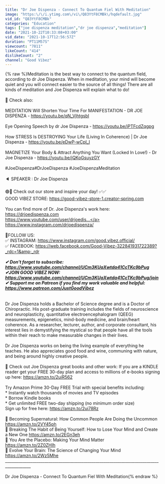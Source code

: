 ```yaml
---
title: "Dr Joe Dispenza - Connect To Quantum Fiel With Meditation"
image: "https:\/\/i.ytimg.com\/vi\/Q83YtF8CMBk\/hqdefault.jpg"
vid_id: "Q83YtF8CMBk"
categories: "Education"
tags: ["joe dispenza meditation","dr joe dispenza","meditation"]
date: "2021-10-22T10:33:08+03:00"
vid_date: "2021-10-17T12:56:57Z"
duration: "PT11M57S"
viewcount: "7811"
likeCount: "414"
dislikeCount: "2"
channel: "Good Vibez"
---
```

{% raw %}Meditation is the best way to connect to the quantum field, according to dr Joe Dispenza. When in meditation, your mind will become quiet and you will connect easier to the source of all things! There are all kinds of meditation and Joe Dispenza will explain what to do!<br /><br />👀 Check also:<br /><br />MEDITATION Will Shorten Your Time For MANIFESTATION - DR JOE DISPENZA - <a rel="nofollow" target="blank" href="https://youtu.be/qN_VjhtgsbI">https://youtu.be/qN_VjhtgsbI</a><br /><br />Eye Opening Speech by dr Joe Dispenza - <a rel="nofollow" target="blank" href="https://youtu.be/iPTFcdZqgpg">https://youtu.be/iPTFcdZqgpg</a><br /><br />How STRESS Is DESTROYING Your Life (Living In Coherence) | Dr Joe Dispenza - <a rel="nofollow" target="blank" href="https://youtu.be/eDwP-wCpI_I">https://youtu.be/eDwP-wCpI_I</a><br /><br />MAGNETIZE Your Body &amp; Attract Anything You Want (Locked In Love!) - Dr Joe Dispenza - <a rel="nofollow" target="blank" href="https://youtu.be/jQKoGsuyzGY">https://youtu.be/jQKoGsuyzGY</a><br /><br />#JoeDispenza​ #DrJoeDispenza​ #JoeDispenzaMeditation​<br /><br />🔈 SPEAKER :  Dr Joe Dispenza<br /><br />🟢🔵 Check out our store and inspire your day! ✅✅<br />GOOD VIBEZ STORE: <a rel="nofollow" target="blank" href="https://good-vibez-store-1.creator-spring.com">https://good-vibez-store-1.creator-spring.com</a><br /><br />You can find more of Dr. Joe Dispenza's work here:<br /><a rel="nofollow" target="blank" href="https://drjoedispenza.com​">https://drjoedispenza.com​</a><br /><a rel="nofollow" target="blank" href="https://www.youtube.com/user/drjoedis​...">https://www.youtube.com/user/drjoedis​...</a><br /><a rel="nofollow" target="blank" href="https://www.instagram.com/drjoedispenza/">https://www.instagram.com/drjoedispenza/</a><br /><br />🙌FOLLOW US:<br />✅ INSTAGRAM: <a rel="nofollow" target="blank" href="https://www.instagram.com/good.vibez.official/">https://www.instagram.com/good.vibez.official/</a><br />✅ FACEBOOK: <a rel="nofollow" target="blank" href="https://web.facebook.com/Good-Vibez-322841931722389?_rdc=1&amp;_rdr">https://web.facebook.com/Good-Vibez-322841931722389?_rdc=1&amp;_rdr</a><br />___________________________________________________________________________________________<br />✔ Don't forget to subscribe: <a rel="nofollow" target="blank" href="https://www.youtube.com/channel/UCm3KUaXwtda41CcTKc9bPug">https://www.youtube.com/channel/UCm3KUaXwtda41CcTKc9bPug</a> <br />✔JOIN GOOD VIBEZ NOW:<br /><a rel="nofollow" target="blank" href="https://www.youtube.com/channel/UCm3KUaXwtda41CcTKc9bPug/join">https://www.youtube.com/channel/UCm3KUaXwtda41CcTKc9bPug/join</a><br />✔ Support me on Patreon if you find my work valuable and helpful: <a rel="nofollow" target="blank" href="https://www.patreon.com/JustGoodVibez">https://www.patreon.com/JustGoodVibez</a><br />___________________________________________________________________________________________<br /><br />Dr Joe Dispenza holds a Bachelor of Science degree and is a Doctor of Chiropractic. His post-graduate training includes the fields of neuroscience and neuroplasticity, quantitative electroencephalogram (QEEG) measurements, epigenetics, mind-body medicine, and brain/heart coherence. As a researcher, lecturer, author, and corporate consultant, his interest lies in demystifying the mystical so that people have all the tools within their reach to make measurable changes in their lives.<br /><br />Dr Joe Dispenza works on being the living example of everything he teaches. He also appreciates good food and wine, communing with nature, and being around highly creative people.<br /><br />📘 Check out Joe Dispenza great books and other work: If you are a KINDLE reader get your FREE 30-day plan and access to millions of e-books signing up here: <a rel="nofollow" target="blank" href="https://amzn.to/2uiR562">https://amzn.to/2uiR562</a><br /><br />Try Amazon Prime 30-Day FREE Trial with special benefits including:<br />* Instantly watch thousands of movies and TV episodes<br />* Borrow Kindle books<br />* Get unlimited FREE two-day shipping (no minimum order size)<br />Sign up for free here: <a rel="nofollow" target="blank" href="https://amzn.to/2ui78Rz">https://amzn.to/2ui78Rz</a><br /><br />📓 Becoming Supernatural: How Common People Are Doing the Uncommon <a rel="nofollow" target="blank" href="https://amzn.to/2VY45ph">https://amzn.to/2VY45ph</a><br />📓 Breaking The Habit of Being Yourself: How to Lose Your Mind and Create a New One <a rel="nofollow" target="blank" href="https://amzn.to/2EGn3eh">https://amzn.to/2EGn3eh</a><br />📓 You Are the Placebo: Making Your Mind Matter <br /><a rel="nofollow" target="blank" href="https://amzn.to/2Z0ZHIh">https://amzn.to/2Z0ZHIh</a><br />📓 Evolve Your Brain: The Science of Changing Your Mind <br /><a rel="nofollow" target="blank" href="https://amzn.to/2Wz5Mhe">https://amzn.to/2Wz5Mhe</a><br />___________________________________________________________________________________________<br /><br />Dr Joe Dispenza - Connect To Quantum Fiel With Meditation{% endraw %}
